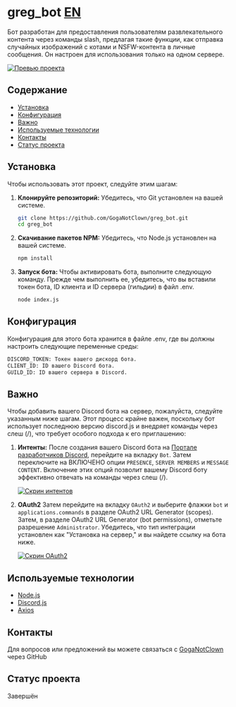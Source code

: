 # greg_bot [EN](README.md)

Бот разработан для предоставления пользователям развлекательного контента через команды slash, предлагая такие функции,
как отправка случайных изображений с котами и NSFW-контента в личные сообщения. Он настроен для использования только на
одном сервере.

[![Превью проекта](https://i.postimg.cc/wB3GS5Gy/image.png)](https://postimg.cc/67JcZZwt)

## Содержание

- [Установка](#установка)
- [Конфигурация](#конфигурация)
- [Важно](#важно)
- [Используемые технологии](#используемые-технологии)
- [Контакты](#контакты)
- [Статус проекта](#статус-проекта)

## Установка

Чтобы использовать этот проект, следуйте этим шагам:

1. **Клонируйте репозиторий:**
   Убедитесь, что Git установлен на вашей системе.
   ```bash
   git clone https://github.com/GogaNotClown/greg_bot.git
   cd greg_bot
   ```

2. **Скачивание пакетов NPM:**
   Убедитесь, что Node.js установлен на вашей системе.
   ```bash
   npm install
   ```

3. **Запуск бота:**
   Чтобы активировать бота, выполните следующую команду. Прежде чем выполнить ее, убедитесь, что вы вставили токен бота,
   ID клиента и ID сервера (гильдии) в файл .env.
   ```bash
   node index.js
   ```

## Конфигурация

Конфигурация для этого бота хранится в файле .env, где вы должны настроить следующие переменные среды:

```bash
DISCORD_TOKEN: Токен вашего дискорд бота.
CLIENT_ID: ID вашего Discord бота.
GUILD_ID: ID вашего сервера в Discord.
```

## Важно

Чтобы добавить вашего Discord бота на сервер, пожалуйста, следуйте указанным ниже шагам. Этот процесс крайне важен,
поскольку бот использует последнюю версию discord.js и внедряет команды через слеш (/), что требует особого подхода к
его приглашению:

1. **Интенты:**
   После создания вашего Discord бота на [Портале разработчиков Discord](https://discord.com/developers/applications),
   перейдите на вкладку `Bot`. Затем переключите на ВКЛЮЧЕНО опции `PRESENCE`, `SERVER MEMBERS` и `MESSAGE CONTENT`.
   Включение этих опций позволит вашему Discord боту эффективно отвечать на команды через слеш (/).

   [![Скрин интентов](https://i.postimg.cc/jjz7qm9G/image.png)](https://postimg.cc/2qS62cCw)

2. **OAuth2**
   Затем перейдите на вкладку `OAuth2` и выберите флажки `bot` и `applications.commands`  в разделе OAuth2 URL
   Generator (scopes). Затем, в разделе OAuth2 URL Generator (bot permissions), отметьте разрешение `Administrator`.
   Убедитесь, что тип интеграции установлен как "Установка на сервер," и вы найдете ссылку на бота ниже.

   [![Скрин OAuth2](https://i.postimg.cc/ZY1v3TS1/image.png)](https://postimg.cc/Z0xqzz0c)

## Используемые технологии

- [Node.js](https://nodejs.org/en)
- [Discord.js](https://discord.js.org/)
- [Axios](https://axios-http.com/)

## Контакты

Для вопросов или предложений вы можете связаться с [GogaNotClown](https://github.com/GogaNotClown/) через GitHub

## Статус проекта

Завершён